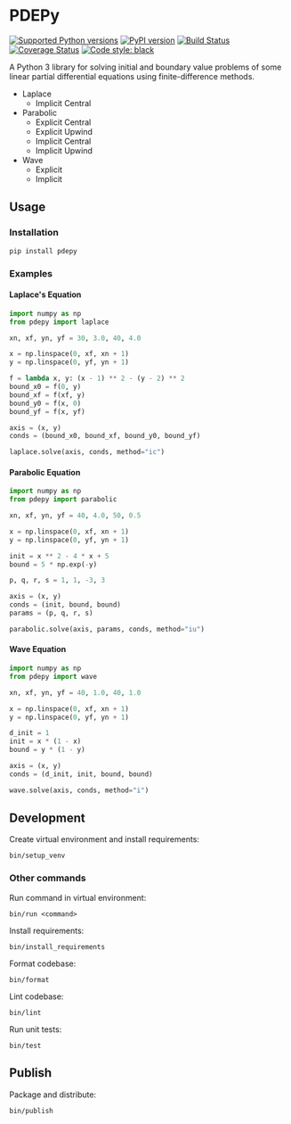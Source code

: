 # PDEPy

[![Supported Python versions](https://img.shields.io/pypi/pyversions/pdepy.svg)](https://pypi.org/project/pdepy/)
[![PyPI version](https://badge.fury.io/py/pdepy.svg)](https://badge.fury.io/py/pdepy)
[![Build Status](https://travis-ci.org/olivertso/pdepy.svg?branch=master)](https://travis-ci.org/olivertso/pdepy)
[![Coverage Status](https://coveralls.io/repos/github/olivertso/pdepy/badge.svg?branch=master)](https://coveralls.io/github/olivertso/pdepy?branch=master)
[![Code style: black](https://img.shields.io/badge/code%20style-black-000000.svg)](https://github.com/ambv/black)

A Python 3 library for solving initial and boundary value problems of some linear partial differential equations using finite-difference methods.

- Laplace
    - Implicit Central
- Parabolic
    - Explicit Central
    - Explicit Upwind
    - Implicit Central
    - Implicit Upwind
- Wave
    - Explicit
    - Implicit

## Usage

### Installation

```
pip install pdepy
```

### Examples

#### Laplace's Equation

```python
import numpy as np
from pdepy import laplace

xn, xf, yn, yf = 30, 3.0, 40, 4.0

x = np.linspace(0, xf, xn + 1)
y = np.linspace(0, yf, yn + 1)

f = lambda x, y: (x - 1) ** 2 - (y - 2) ** 2
bound_x0 = f(0, y)
bound_xf = f(xf, y)
bound_y0 = f(x, 0)
bound_yf = f(x, yf)

axis = (x, y)
conds = (bound_x0, bound_xf, bound_y0, bound_yf)

laplace.solve(axis, conds, method="ic")
```

#### Parabolic Equation

```python
import numpy as np
from pdepy import parabolic

xn, xf, yn, yf = 40, 4.0, 50, 0.5

x = np.linspace(0, xf, xn + 1)
y = np.linspace(0, yf, yn + 1)

init = x ** 2 - 4 * x + 5
bound = 5 * np.exp(-y)

p, q, r, s = 1, 1, -3, 3

axis = (x, y)
conds = (init, bound, bound)
params = (p, q, r, s)

parabolic.solve(axis, params, conds, method="iu")
```

#### Wave Equation

```python
import numpy as np
from pdepy import wave

xn, xf, yn, yf = 40, 1.0, 40, 1.0

x = np.linspace(0, xf, xn + 1)
y = np.linspace(0, yf, yn + 1)

d_init = 1
init = x * (1 - x)
bound = y * (1 - y)

axis = (x, y)
conds = (d_init, init, bound, bound)

wave.solve(axis, conds, method="i")
```

## Development

Create virtual environment and install requirements:
```
bin/setup_venv
```

### Other commands

Run command in virtual environment:
```
bin/run <command>
```

Install requirements:
```
bin/install_requirements
```

Format codebase:
```
bin/format
```

Lint codebase:
```
bin/lint
```

Run unit tests:
```
bin/test
```

## Publish

Package and distribute:
```
bin/publish
```

